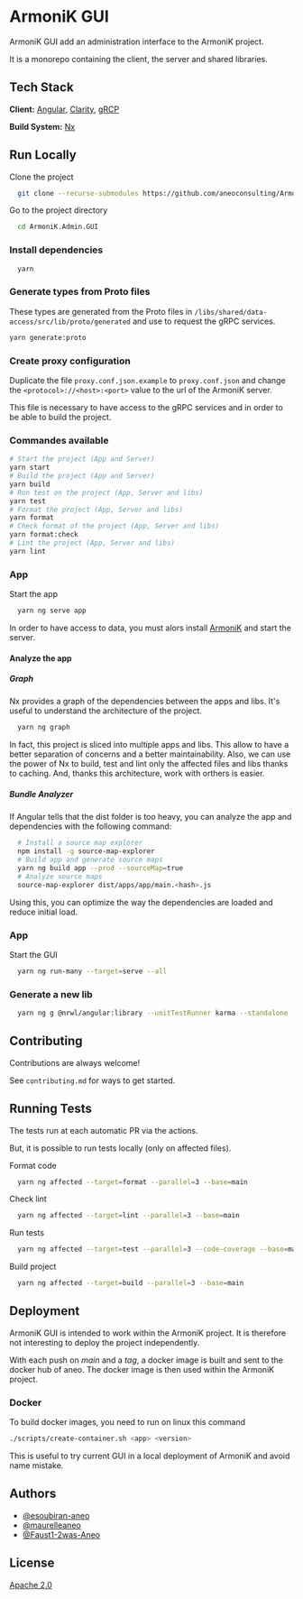 # ArmoniK GUI

ArmoniK GUI add an administration interface to the ArmoniK project.

It is a monorepo containing the client, the server and shared libraries.

## Tech Stack

**Client:** [Angular](https://angular.io), [Clarity](https://clarity.design/), [gRCP](https://grpc.io/)

**Build System:** [Nx](https://nx.dev/)

## Run Locally

Clone the project

```bash
  git clone --recurse-submodules https://github.com/aneoconsulting/ArmoniK.Admin.GUI
```

Go to the project directory

```bash
  cd ArmoniK.Admin.GUI
```

### Install dependencies

```bash
  yarn
```

### Generate types from Proto files

These types are generated from the Proto files in `/libs/shared/data-access/src/lib/proto/generated` and use to request the gRPC services.

```sh
yarn generate:proto
```

### Create proxy configuration

Duplicate the file `proxy.conf.json.example` to `proxy.conf.json` and change the `<protocol>://<host>:<port>` value to the url of the ArmoniK server.

This file is necessary to have access to the gRPC services and in order to be able to build the project.

### Commandes available

```sh
# Start the project (App and Server)
yarn start
# Build the project (App and Server)
yarn build
# Run test on the project (App, Server and libs)
yarn test
# Format the project (App, Server and libs)
yarn format
# Check format of the project (App, Server and libs)
yarn format:check
# Lint the project (App, Server and libs)
yarn lint
```

### App

Start the app

```bash
  yarn ng serve app
```

In order to have access to data, you must alors install [ArmoniK](https://github.com/aneoconsulting/ArmoniK) and start the server.

#### Analyze the app

##### Graph

Nx provides a graph of the dependencies between the apps and libs. It's useful to understand the architecture of the project.

```bash
  yarn ng graph
```

In fact, this project is sliced into multiple apps and libs. This allow to have a better separation of concerns and a better maintainability. Also, we can use the power of Nx to build, test and lint only the affected files and libs thanks to caching. And, thanks this architecture, work with orthers is easier.

##### Bundle Analyzer

If Angular tells that the dist folder is too heavy, you can analyze the app and dependencies with the following command:

```bash
  # Install a source map explorer
  npm install -g source-map-explorer
  # Build app and generate source maps
  yarn ng build app --prod --sourceMap=true
  # Analyze source maps
  source-map-explorer dist/apps/app/main.<hash>.js
```

Using this, you can optimize the way the dependencies are loaded and reduce initial load.

### App

Start the GUI

```bash
  yarn ng run-many --target=serve --all
```

### Generate a new lib

```bash
  yarn ng g @nrwl/angular:library --unitTestRunner karma --standalone --directory=<directory-name> --importPath=@armonik.admin.gui/<directory-name>/<lib-name> <lib-name>
```

## Contributing

Contributions are always welcome!

See `contributing.md` for ways to get started.

## Running Tests

The tests run at each automatic PR via the actions.

But, it is possible to run tests locally (only on affected files).

Format code

```bash
  yarn ng affected --target=format --parallel=3 --base=main
```

Check lint

```bash
  yarn ng affected --target=lint --parallel=3 --base=main
```

Run tests

```bash
  yarn ng affected --target=test --parallel=3 --code-coverage --base=main
```

Build project

```bash
  yarn ng affected --target=build --parallel=3 --base=main
```

## Deployment

ArmoniK GUI is intended to work within the ArmoniK project. It is therefore not interesting to deploy the project independently.

With each push on _main_ and a _tag_, a docker image is built and sent to the docker hub of aneo. The docker image is then used within the ArmoniK project.

### Docker

To build docker images, you need to run on linux this command

```sh
./scripts/create-container.sh <app> <version>
```

This is useful to try current GUI in a local deployment of ArmoniK and avoid name mistake.

## Authors

- [@esoubiran-aneo](https://github.com/esoubiran-aneo)
- [@maurelleaneo](https://github.com/maurelleaneo)
- [@Faust1-2was-Aneo](https://github.com/Faust1-2was-Aneo)

## License

[Apache 2.0](https://choosealicense.com/licenses/apache/)

